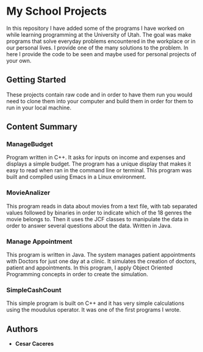 
# My School Projects

In this repository I have added some of the programs I have worked on while learning programming at the University of Utah. The goal was make programs that solve everyday problems encountered in the workplace or in our personal lives. I provide one of the many solutions to the problem. In here I provide the code to be seen and maybe used for personal projects of your own.

## Getting Started
These projects contain raw code and in order to have them run you would need to clone them into your computer and build them in order for them to run in your local machine. 

## Content Summary

### ManageBudget

Program written in C++. It asks for inputs on income and expenses and displays a simple budget. The program has a unique display that makes it easy to read when ran in the command line or terminal. This program was built and compiled using Emacs in a Linux environment.

###  MovieAnalizer

This program reads in data about movies from a text file, with tab separated values followed by binaries in order to indicate which of the 18 genres the movie belongs to. Then it uses the JCF classes to manipulate the data in order to answer several questions about the data. Written in Java.
  
### Manage Appointment

This program is written in Java. The system manages patient appointments with Doctors for just one day at a clinic. It simulates the creation of doctors, patient and appointments. In this program, I apply Object Oriented Programming concepts in order to create the simulation.

### SimpleCashCount

This simple program is built on C++ and it has very simple calculations using the moudulus operator. It was one of the first programs I wrote.

## Authors

* **Cesar Caceres** 


